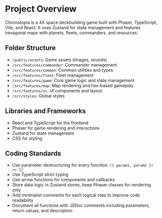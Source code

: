 # Project Overview

Chronotopia is a 4X space deckbuilding game built with Phaser, TypeScript, Vite, and React. It uses Zustand for state management and features hexagonal maps with planets, fleets, commanders, and resources.

## Folder Structure

- `/public/assets`: Game assets (images, sounds)
- `/src/features/commander`: Commander management
- `/src/features/common`: Common utilities and types
- `/src/features/fleet`: Fleet management
- `/src/features/game`: Core game logic and state management
- `/src/features/map`: Map rendering and hex-based gameplay
- `/src/features/ui`: UI components and layout
- `/src/styles`: Global styles

## Libraries and Frameworks

- React and TypeScript for the frontend
- Phaser for game rendering and interactions
- Zustand for state management
- CSS for styling

## Coding Standards

- Use parameter destructuring for every function: `({ param1, param2 }) => {}`
- Use TypeScript strict typing
- Use arrow functions for components and callbacks
- Store data logic in Zustand stores, keep Phaser classes for rendering only
- Add minimalist comments for each logical step to improve code readability
- Document all functions with JSDoc comments including parameters, return values, and description
